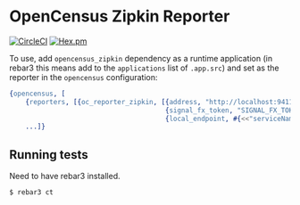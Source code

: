 OpenCensus Zipkin Reporter
=====

[![CircleCI](https://circleci.com/gh/opencensus-beam/opencensus_zipkin.svg?style=svg)](https://circleci.com/gh/opencensus-beam/opencensus_zipkin)
[![Hex.pm](https://img.shields.io/hexpm/v/opencensus_zipkin.svg?style=flat)](https://hex.pm/packages/opencensus_zipkin)

To use, add `opencensus_zipkin` dependency as a runtime application (in rebar3 this means add to the `applications` list of `.app.src`) and set as the reporter in the `opencensus` configuration:

``` erlang
{opencensus, [
    {reporters, [{oc_reporter_zipkin, [{address, "http://localhost:9411/api/v2/spans"},
                                       {signal_fx_token, "SIGNAL_FX_TOKEN"},
                                       {local_endpoint, #{<<"serviceName">> => <<"service">>}]}}]}
    ...]}
```

## Running tests

Need to have rebar3 installed.

`$ rebar3 ct`

